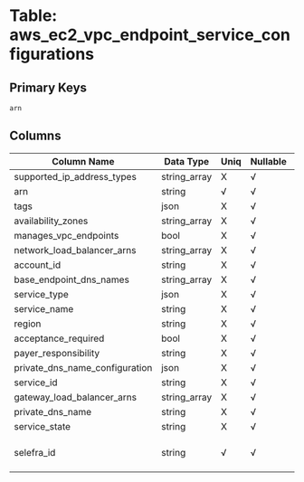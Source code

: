 # Table: aws_ec2_vpc_endpoint_service_configurations

## Primary Keys 

```
arn
```


## Columns 

|  Column Name   |  Data Type  | Uniq | Nullable | Description | 
|  ----  | ----  | ----  | ----  | ---- | 
| supported_ip_address_types | string_array | X | √ |  | 
| arn | string | √ | √ |  | 
| tags | json | X | √ |  | 
| availability_zones | string_array | X | √ |  | 
| manages_vpc_endpoints | bool | X | √ |  | 
| network_load_balancer_arns | string_array | X | √ |  | 
| account_id | string | X | √ |  | 
| base_endpoint_dns_names | string_array | X | √ |  | 
| service_type | json | X | √ |  | 
| service_name | string | X | √ |  | 
| region | string | X | √ |  | 
| acceptance_required | bool | X | √ |  | 
| payer_responsibility | string | X | √ |  | 
| private_dns_name_configuration | json | X | √ |  | 
| service_id | string | X | √ |  | 
| gateway_load_balancer_arns | string_array | X | √ |  | 
| private_dns_name | string | X | √ |  | 
| service_state | string | X | √ |  | 
| selefra_id | string | √ | √ | primary keys value md5 | 



